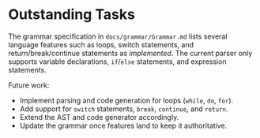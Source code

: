 # Outstanding Tasks

The grammar specification in `docs/grammar/Grammar.md` lists several language features such as loops, switch statements, and return/break/continue statements as *implemented*. The current parser only supports variable declarations, `if`/`else` statements, and expression statements.

Future work:
- Implement parsing and code generation for loops (`while`, `do`, `for`).
- Add support for `switch` statements, `break`, `continue`, and `return`.
- Extend the AST and code generator accordingly.
- Update the grammar once features land to keep it authoritative.
